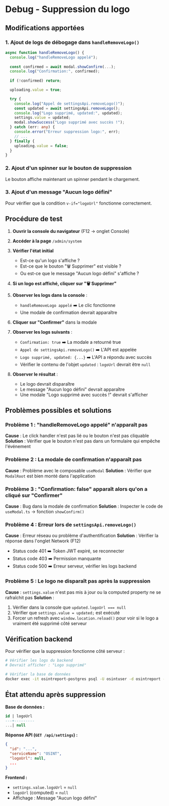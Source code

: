 # Debug - Suppression du logo

## Modifications apportées

### 1. Ajout de logs de débogage dans `handleRemoveLogo()`
```typescript
async function handleRemoveLogo() {
  console.log("handleRemoveLogo appelé");
  
  const confirmed = await modal.showConfirm(...);
  console.log("Confirmation:", confirmed);
  
  if (!confirmed) return;

  uploading.value = true;

  try {
    console.log("Appel de settingsApi.removeLogo()");
    const updated = await settingsApi.removeLogo();
    console.log("Logo supprimé, updated:", updated);
    settings.value = updated;
    modal.showSuccess("Logo supprimé avec succès !");
  } catch (err: any) {
    console.error("Erreur suppression logo:", err);
    // ...
  } finally {
    uploading.value = false;
  }
}
```

### 2. Ajout d'un spinner sur le bouton de suppression
Le bouton affiche maintenant un spinner pendant le chargement.

### 3. Ajout d'un message "Aucun logo défini"
Pour vérifier que la condition `v-if="logoUrl"` fonctionne correctement.

## Procédure de test

1. **Ouvrir la console du navigateur** (F12 → onglet Console)

2. **Accéder à la page** `/admin/system`

3. **Vérifier l'état initial**
   - Est-ce qu'un logo s'affiche ?
   - Est-ce que le bouton "🗑️ Supprimer" est visible ?
   - Ou est-ce que le message "Aucun logo défini" s'affiche ?

4. **Si un logo est affiché, cliquer sur "🗑️ Supprimer"**

5. **Observer les logs dans la console** :
   - `handleRemoveLogo appelé` ➡️ Le clic fonctionne
   - Une modale de confirmation devrait apparaître
   
6. **Cliquer sur "Confirmer"** dans la modale

7. **Observer les logs suivants** :
   - `Confirmation: true` ➡️ La modale a retourné true
   - `Appel de settingsApi.removeLogo()` ➡️ L'API est appelée
   - `Logo supprimé, updated: {...}` ➡️ L'API a répondu avec succès
   - Vérifier le contenu de l'objet `updated` : `logoUrl` devrait être `null`

8. **Observer le résultat** :
   - Le logo devrait disparaître
   - Le message "Aucun logo défini" devrait apparaître
   - Une modale "Logo supprimé avec succès !" devrait s'afficher

## Problèmes possibles et solutions

### Problème 1 : "handleRemoveLogo appelé" n'apparaît pas
**Cause** : Le click handler n'est pas lié ou le bouton n'est pas cliquable
**Solution** : Vérifier que le bouton n'est pas dans un formulaire qui empêche l'événement

### Problème 2 : La modale de confirmation n'apparaît pas
**Cause** : Problème avec le composable `useModal`
**Solution** : Vérifier que `ModalRoot` est bien monté dans l'application

### Problème 3 : "Confirmation: false" apparaît alors qu'on a cliqué sur "Confirmer"
**Cause** : Bug dans la modale de confirmation
**Solution** : Inspecter le code de `useModal.ts` → fonction `showConfirm()`

### Problème 4 : Erreur lors de `settingsApi.removeLogo()`
**Cause** : Erreur réseau ou problème d'authentification
**Solution** : Vérifier la réponse dans l'onglet Network (F12)
- Status code 401 ➡️ Token JWT expiré, se reconnecter
- Status code 403 ➡️ Permission manquante
- Status code 500 ➡️ Erreur serveur, vérifier les logs backend

### Problème 5 : Le logo ne disparaît pas après la suppression
**Cause** : `settings.value` n'est pas mis à jour ou la computed property ne se rafraîchit pas
**Solution** : 
1. Vérifier dans la console que `updated.logoUrl === null`
2. Vérifier que `settings.value = updated;` est exécuté
3. Forcer un refresh avec `window.location.reload()` pour voir si le logo a vraiment été supprimé côté serveur

## Vérification backend

Pour vérifier que la suppression fonctionne côté serveur :

```bash
# Vérifier les logs du backend
# Devrait afficher : "Logo supprimé"

# Vérifier la base de données
docker exec -it osintreport-postgres psql -U osintuser -d osintreport -c "SELECT id, \"logoUrl\" FROM \"SystemSettings\";"
```

## État attendu après suppression

**Base de données :**
```sql
id | logoUrl
---+---------
...| null
```

**Réponse API (`GET /api/settings`) :**
```json
{
  "id": "...",
  "serviceName": "OSINT",
  "logoUrl": null,
  ...
}
```

**Frontend :**
- `settings.value.logoUrl` = `null`
- `logoUrl` (computed) = `null`
- Affichage : Message "Aucun logo défini"
